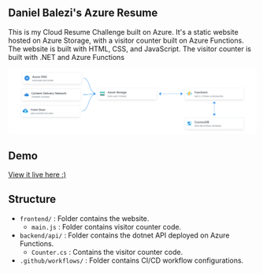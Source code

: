 ## Daniel Balezi's Azure Resume
This is my Cloud Resume Challenge built on Azure. It's a static website hosted on Azure Storage, with a visitor counter built on Azure Functions. The website is built with HTML, CSS, and JavaScript. The visitor counter is built with .NET and Azure Functions

![azure-resume](./architecture.png)

## Demo
[View it live here :)](https://cloudresume.balezy.com/)

## Structure
- `frontend/` : Folder contains the website.
    - `main.js` : Folder contains visitor counter code.
- `backend/api/` : Folder contains the dotnet API deployed on Azure Functions.
    - `Counter.cs` : Contains the visitor counter code.
- `.github/workflows/` : Folder contains CI/CD workflow configurations.